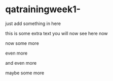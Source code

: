 # qatrainingweek1-
just add something in here

this is some extra text you will now see here now 

now some more 

even more 

and even more

maybe some more 
